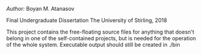 *Author:* Boyan M. Atanasov

Final Undergraduate Dissertation
The University of Stirling, 2018

This project contains the free-floating source files for
anything that doesn't belong in one of the self-contained projects, but
is needed for the operation of the whole system.
Executable output should still be created in ./bin
